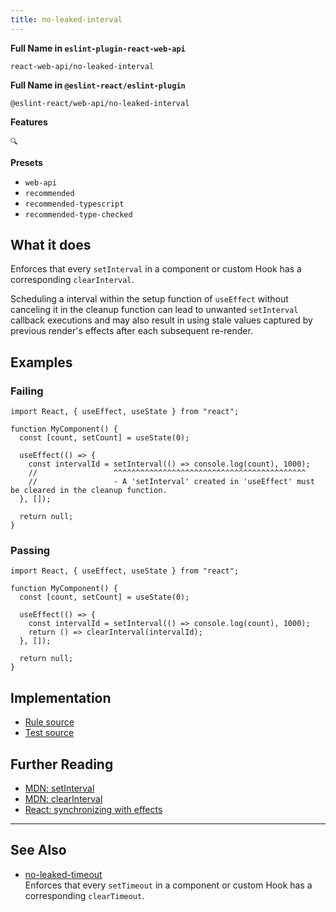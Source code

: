 ```yaml
---
title: no-leaked-interval
---
```


**Full Name in `eslint-plugin-react-web-api`**

```plain copy
react-web-api/no-leaked-interval
```

**Full Name in `@eslint-react/eslint-plugin`**

```plain copy
@eslint-react/web-api/no-leaked-interval
```

**Features**

`🔍`

**Presets**

- `web-api`
- `recommended`
- `recommended-typescript`
- `recommended-type-checked`

## What it does

Enforces that every `setInterval` in a component or custom Hook has a corresponding `clearInterval`.

Scheduling a interval within the setup function of `useEffect` without canceling it in the cleanup function can lead to unwanted `setInterval` callback executions and may also result in using stale values captured by previous render's effects after each subsequent re-render.

## Examples

### Failing

```tsx
import React, { useEffect, useState } from "react";

function MyComponent() {
  const [count, setCount] = useState(0);

  useEffect(() => {
    const intervalId = setInterval(() => console.log(count), 1000);
    //                 ^^^^^^^^^^^^^^^^^^^^^^^^^^^^^^^^^^^^^^^^^^^
    //                 - A 'setInterval' created in 'useEffect' must be cleared in the cleanup function.
  }, []);

  return null;
}
```

### Passing

```tsx
import React, { useEffect, useState } from "react";

function MyComponent() {
  const [count, setCount] = useState(0);

  useEffect(() => {
    const intervalId = setInterval(() => console.log(count), 1000);
    return () => clearInterval(intervalId);
  }, []);

  return null;
}
```

## Implementation

- [Rule source](https://github.com/Rel1cx/eslint-react/tree/main/packages/plugins/eslint-plugin-react-web-api/src/rules/no-leaked-interval.ts)
- [Test source](https://github.com/Rel1cx/eslint-react/tree/main/packages/plugins/eslint-plugin-react-web-api/src/rules/no-leaked-interval.spec.ts)

## Further Reading

- [MDN: setInterval](https://developer.mozilla.org/en-US/docs/Web/API/setInterval)
- [MDN: clearInterval](https://developer.mozilla.org/en-US/docs/Web/API/clearInterval)
- [React: synchronizing with effects](https://react.dev/learn/synchronizing-with-effects#putting-it-all-together)

---

## See Also

- [no-leaked-timeout](./web-api-no-leaked-timeout)\
  Enforces that every `setTimeout` in a component or custom Hook has a corresponding `clearTimeout`.
